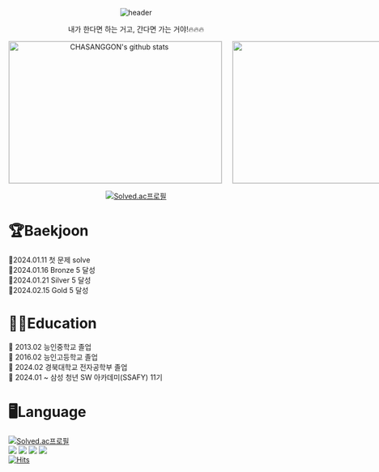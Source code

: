 <div align="center"> 

![header](https://capsule-render.vercel.app/api?type=venom&color=0:fbc2eb,100:a6c1ee&text=CHA%20SANG%20GON&fontColor=CC99FF&animation=blinking)






내가 한다면 하는 거고, 간다면 가는 거야!🔥🔥🔥

<div style="display: flex;">
    <a href="https://github.com/CHASANGGON"><img style="height:280px; width:420px; margin-right: 20px; border: 1px solid #ccc;" src="https://github-readme-stats.vercel.app/api?username=CHASANGGON&layout=compact&show_icons=true&include_all_commits=true&theme=ambient_gradient&hide_border=true" alt="CHASANGGON's github stats" /></a>
    <a href="https://github.com/CHASANGGON"><img style="height:280px; width:350px; border: 1px solid #ccc;" src="https://github-readme-stats.vercel.app/api/top-langs/?username=CHASANGGON&layout=compact&show_icons=true&theme=ambient_gradient&hide_border=true" /></a>
</div>




[![Solved.ac프로필](http://mazassumnida.wtf/api/v2/generate_badge?boj=yg9618)](https://solved.ac/yg9618)  
</div>

<h1>🏆Baekjoon</h1>
🐥2024.01.11 첫 문제 solve<br>  
🥉2024.01.16 Bronze 5 달성<br>
🥈2024.01.21 Silver 5 달성<br>
🥇2024.02.15 Gold   5 달성<br>

<h1>👨‍🎓Education</h1>
🔸 2013.02 능인중학교 졸업<br>
🔸 2016.02 능인고등학교 졸업<br>
🔸 2024.02 경북대학교 전자공학부 졸업<br>
🔸 2024.01 ~ 삼성 청년 SW 아카데미(SSAFY) 11기<br>


<h1>🖥️Language</h1>

[![Solved.ac프로필](http://mazassumnida.wtf/api/mini/generate_badge?boj=yg9618)](https://solved.ac/yg9618)  
<img src="https://img.shields.io/badge/python-3776AB?style=for-the-badge&logo=python&logoColor=white">
<img src="https://img.shields.io/badge/java-007396?style=for-the-badge&logo=java&logoColor=white">
<img src="https://img.shields.io/badge/javascript-F7DF1E?style=for-the-badge&logo=javascript&logoColor=black">
<img src="https://img.shields.io/badge/django-092E20?style=for-the-badge&logo=django&logoColor=white">  
[![Hits](https://hits.seeyoufarm.com/api/count/incr/badge.svg?url=https%3A%2F%2Fgithub.com%2FCHASANGGON&count_bg=%23B3FFBF&title_bg=%23555555&icon=moo.svg&icon_color=%23E7E7E7&title=hits&edge_flat=false)](https://hits.seeyoufarm.com)
